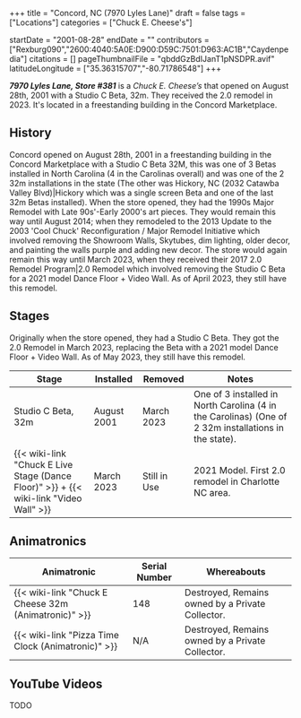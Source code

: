 +++
title = "Concord, NC (7970 Lyles Lane)"
draft = false
tags = ["Locations"]
categories = ["Chuck E. Cheese's"]


startDate = "2001-08-28"
endDate = ""
contributors = ["Rexburg090","2600:4040:5A0E:D900:D59C:7501:D963:AC1B","Caydenpedia"]
citations = []
pageThumbnailFile = "qbddGzBdIJanT1pNSDPR.avif"
latitudeLongitude = ["35.36315707","-80.71786548"]
+++

***7970 Lyles Lane, Store #381*** is a *Chuck E. Cheese’s* that opened on August 28th, 2001 with a Studio C Beta, 32m. They received the 2.0 remodel in 2023. It's located in a freestanding building in the Concord Marketplace.

## History

Concord opened on August 28th, 2001 in a freestanding building in the Concord Marketplace with a Studio C Beta 32M, this was one of 3 Betas installed in North Carolina (4 in the Carolinas overall) and was one of the 2 32m installations in the state (The other was Hickory, NC (2032 Catawba Valley Blvd)|Hickory which was a single screen Beta and one of the last 32m Betas installed). When the store opened, they had the 1990s Major Remodel with Late 90s'-Early 2000's art pieces. They would remain this way until August 2014; when they remodeled to the 2013 Update to the 2003 'Cool Chuck' Reconfiguration / Major Remodel Initiative which involved removing the Showroom Walls, Skytubes, dim lighting, older decor, and painting the walls purple and adding new decor. The store would again remain this way until March 2023, when they received their 2017 2.0 Remodel Program|2.0 Remodel which involved removing the Studio C Beta for a 2021 model Dance Floor + Video Wall. As of April 2023, they still have this remodel.

## Stages

Originally when the store opened, they had a Studio C Beta. They got the 2.0 Remodel in March 2023, replacing the Beta with a 2021 model Dance Floor + Video Wall. As of May 2023, they still have this remodel.

| Stage                                                                                             | Installed   | Removed      | Notes                                                                                                |
|---------------------------------------------------------------------------------------------------|-------------|--------------|------------------------------------------------------------------------------------------------------|
| Studio C Beta, 32m                                                                                | August 2001 | March 2023   | One of 3 installed in North Carolina (4 in the Carolinas) (One of 2 32m installations in the state). |
| {{< wiki-link "Chuck E Live Stage (Dance Floor)" >}} + {{< wiki-link "Video Wall" >}} | March 2023  | Still in Use | 2021 Model. First 2.0 remodel in Charlotte NC area.                                                  |

## Animatronics

| Animatronic                                                | Serial Number | Whereabouts                                      |
|------------------------------------------------------------|---------------|--------------------------------------------------|
| {{< wiki-link "Chuck E Cheese 32m (Animatronic)" >}} | 148           | Destroyed, Remains owned by a Private Collector. |
| {{< wiki-link "Pizza Time Clock (Animatronic)" >}}   | N/A           | Destroyed, Remains owned by a Private Collector. |

## YouTube Videos

TODO